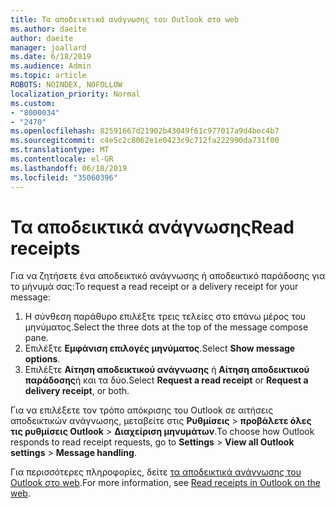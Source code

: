 ```yaml
---
title: Τα αποδεικτικά ανάγνωσης του Outlook στο web
ms.author: daeite
author: daeite
manager: joallard
ms.date: 6/18/2019
ms.audience: Admin
ms.topic: article
ROBOTS: NOINDEX, NOFOLLOW
localization_priority: Normal
ms.custom:
- "8000034"
- "2470"
ms.openlocfilehash: 82591667d21902b43049f61c977017a9d4bec4b7
ms.sourcegitcommit: c4e5c2c8062e1e0423c9c712fa222990da731f00
ms.translationtype: MT
ms.contentlocale: el-GR
ms.lasthandoff: 06/18/2019
ms.locfileid: "35060396"
---
```

# <a name="read-receipts"></a><span data-ttu-id="cf49e-102">Τα αποδεικτικά ανάγνωσης</span><span class="sxs-lookup"><span data-stu-id="cf49e-102">Read receipts</span></span>

<span data-ttu-id="cf49e-103">Για να ζητήσετε ένα αποδεικτικό ανάγνωσης ή αποδεικτικό παράδοσης για το μήνυμά σας:</span><span class="sxs-lookup"><span data-stu-id="cf49e-103">To request a read receipt or a delivery receipt for your message:</span></span>

1. <span data-ttu-id="cf49e-104">Η σύνθεση παράθυρο επιλέξτε τρεις τελείες στο επάνω μέρος του μηνύματος.</span><span class="sxs-lookup"><span data-stu-id="cf49e-104">Select the three dots at the top of the message compose pane.</span></span>
1. <span data-ttu-id="cf49e-105">Επιλέξτε **Εμφάνιση επιλογές μηνύματος**.</span><span class="sxs-lookup"><span data-stu-id="cf49e-105">Select **Show message options**.</span></span>
1. <span data-ttu-id="cf49e-106">Επιλέξτε **Αίτηση αποδεικτικού ανάγνωσης** ή **Αίτηση αποδεικτικού παράδοσης**ή και τα δύο.</span><span class="sxs-lookup"><span data-stu-id="cf49e-106">Select **Request a read receipt** or **Request a delivery receipt**, or both.</span></span>

<span data-ttu-id="cf49e-107">Για να επιλέξετε τον τρόπο απόκρισης του Outlook σε αιτήσεις αποδεικτικών ανάγνωσης, μεταβείτε στις **Ρυθμίσεις** > **προβάλετε όλες τις ρυθμίσεις Outlook** > **Διαχείριση μηνυμάτων**.</span><span class="sxs-lookup"><span data-stu-id="cf49e-107">To choose how Outlook responds to read receipt requests, go to **Settings** > **View all Outlook settings** > **Message handling**.</span></span>

<span data-ttu-id="cf49e-108">Για περισσότερες πληροφορίες, δείτε [τα αποδεικτικά ανάγνωσης του Outlook στο web](https://support.office.com/article/e09af74d-3519-45fc-a680-37a538a92157).</span><span class="sxs-lookup"><span data-stu-id="cf49e-108">For more information, see [Read receipts in Outlook on the web](https://support.office.com/article/e09af74d-3519-45fc-a680-37a538a92157).</span></span>